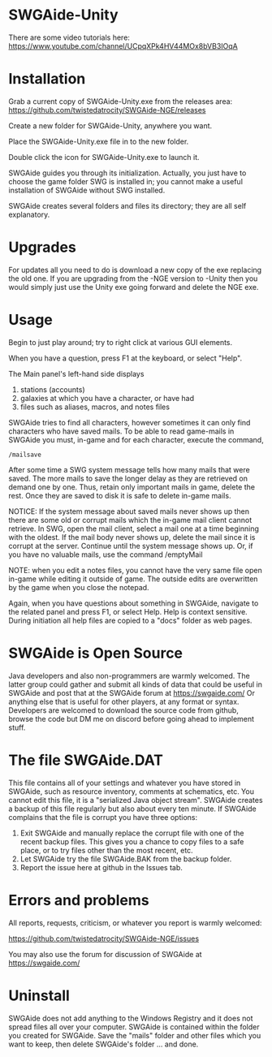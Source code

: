 # SWGAide-Unity
There are some video tutorials here:  https://www.youtube.com/channel/UCpqXPk4HV44MOx8bVB3IOqA


Installation
============

Grab a current copy of SWGAide-Unity.exe from the releases area: https://github.com/twistedatrocity/SWGAide-NGE/releases

Create a new folder for SWGAide-Unity, anywhere you want.

Place the SWGAide-Unity.exe file in to the new folder.

Double click the icon for SWGAide-Unity.exe to launch it.

SWGAide guides you through its initialization. Actually, you just have to
choose the game folder SWG is installed in; you cannot make
a useful installation of SWGAide without SWG installed.

SWGAide creates several folders and files its directory; they are all self
explanatory.

Upgrades
========

For updates all you need to do is download a new copy of the exe replacing the old one. If you are upgrading from the -NGE version to -Unity then you would simply just use the Unity exe going forward and delete the NGE exe.


Usage
=====

Begin to just play around; try to right click at various GUI elements.

When you have a question, press F1 at the keyboard, or select "Help". 

The Main panel's left-hand side displays
1) stations (accounts)
2) galaxies at which you have a character, or have had
3) files such as aliases, macros, and notes files

SWGAide tries to find all characters, however sometimes it can only find characters
who have saved mails. To be able to read game-mails in SWGAide you must,
in-game and for each character, execute the command,

    /mailsave

After some time a SWG system message tells how many mails that were saved.
The more mails to save the longer delay as they are retrieved on demand one by
one. Thus, retain only important mails in game, delete the rest. Once they are
saved to disk it is safe to delete in-game mails. 

NOTICE: If the system message about saved mails never shows up then there are
some old or corrupt mails which the in-game mail client cannot retrieve. In SWG,
open the mail client, select a mail one at a time beginning with the oldest. If
the mail body never shows up, delete the mail since it is corrupt at the server.
Continue until the system message shows up. Or, if you have no valuable mails,
use the command /emptyMail

NOTE: when you edit a notes files, you cannot have the very same file open
in-game while editing it outside of game. The outside edits are overwritten by
the game when you close the notepad.

Again, when you have questions about something in SWGAide, navigate to the
related panel and press F1, or select Help. Help is context sensitive. During
initiation all help files are copied to a "docs" folder as web pages.



SWGAide is Open Source
======================

Java developers and also non-programmers are warmly welcomed. 
The latter group could gather and submit all kinds of data that could be useful
in SWGAide and post that at the SWGAide forum at https://swgaide.com/ Or anything else
that is useful for other players, at any format or syntax.
Developers are welcomed to download the source code from github,
browse the code but DM me on discord before going ahead to implement stuff.



The file SWGAide.DAT
====================

This file contains all of your settings and whatever you have stored in SWGAide,
such as resource inventory, comments at schematics, etc. You cannot edit this
file, it is a "serialized Java object stream". SWGAide creates a backup of this
file regularly but also about every ten minute. If SWGAide complains that the
file is corrupt you have three options:

1) Exit SWGAide and manually replace the corrupt file with one of the recent
   backup files. This gives you a chance to copy files to a safe place, or to
   try files other than the most recent, etc.
2) Let SWGAide try the file SWGAide.BAK from the backup folder.
3) Report the issue here at github in the Issues tab.




Errors and problems
===================

All reports, requests, criticism, or whatever you report is warmly welcomed:

https://github.com/twistedatrocity/SWGAide-NGE/issues

You may also use the forum for discussion of SWGAide at https://swgaide.com/



Uninstall
=========

SWGAide does not add anything to the Windows Registry and it does not spread
files all over your computer. SWGAide is contained within the folder you created
for SWGAide. Save the "mails" folder and other files which you want to keep,
then delete SWGAide's folder ... and done.
